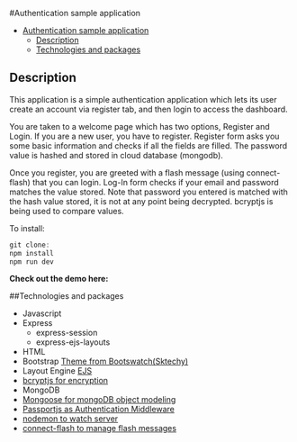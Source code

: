 #Authentication sample application
<!-- @import "[TOC]" {cmd="toc" depthFrom=1 depthTo=6 orderedList=false} -->

<!-- code_chunk_output -->

- [Authentication sample application](#authentication-sample-application)
  - [Description](#description)
  - [Technologies and packages](#technologies-and-packages)

<!-- /code_chunk_output -->
## Description
This application is a simple authentication application which lets its user create an account via register tab, and then login to access the dashboard.

You are taken to a welcome page which has two options, Register and Login. If you are a new user, you have to register. Register form asks you some basic information and checks if all the fields are filled. The password value is hashed and stored in cloud database (mongodb).

Once you register, you are greeted with a flash message (using connect-flash) that you can login. Log-In form checks if your email and password matches the value stored. Note that password you entered is matched with the hash value stored, it is not at any point being decrypted. bcryptjs is being used to compare values.

To install:

```javascript
git clone: 
npm install
npm run dev
```

**Check out the demo here:**



##Technologies and packages
* Javascript
* Express
    + express-session
    + express-ejs-layouts
* HTML
* Bootstrap [Theme from Bootswatch(Sktechy)](https://bootswatch.com/sketchy/)
* Layout Engine [EJS](https://ejs.co/)
* [bcryptjs for encryption](https://www.npmjs.com/package/bcryptjs)
* MongoDB
* [Mongoose for mongoDB object modeling](https://mongoosejs.com/)
* [Passportjs as Authentication Middleware](http://www.passportjs.org/)
* [nodemon to watch server](https://nodemon.io/)
* [connect-flash to manage flash messages](https://github.com/jaredhanson/connect-flash) 